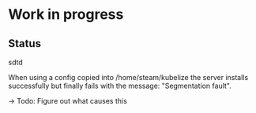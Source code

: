 # Work in progress

## Status

sdtd

When using a config copied into /home/steam/kubelize the server installs successfully but finally fails with the message: "Segmentation fault".

-> Todo: Figure out what causes this